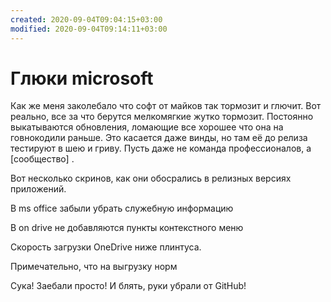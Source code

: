 ```yaml
---
created: 2020-09-04T09:04:15+03:00
modified: 2020-09-04T09:14:11+03:00
---
```


# Глюки microsoft

Как же меня заколебало что софт от майков так тормозит и глючит. Вот реально, все за что берутся мелкомягкие жутко тормозит. Постоянно выкатываются обновления, ломающие все хорошее что она на говнокодили раньше. Это касается даже винды, но там её до релиза тестируют в шею и гриву. Пусть даже не команда профессионалов, а [сообщество] .

Вот несколько скринов, как они обосрались в релизных версиях приложений.

В ms office забыли убрать служебную информацию

В on drive не добавляются пункты контекстного меню

Скорость загрузки OneDrive ниже плинтуса. 

Примечательно, что на выгрузку норм


Сука! Заебали просто! 
И блять, руки убрали от GitHub!